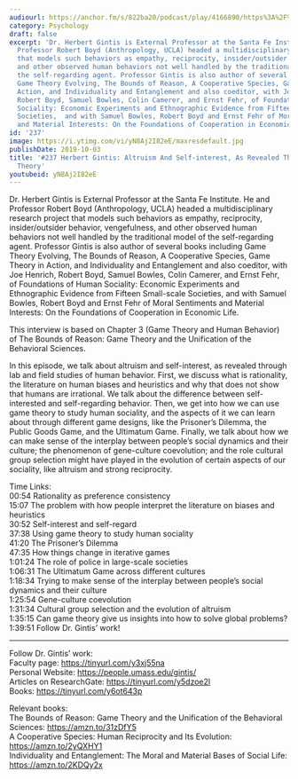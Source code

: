 ```yaml
---
audiourl: https://anchor.fm/s/822ba20/podcast/play/4166890/https%3A%2F%2Fd3ctxlq1ktw2nl.cloudfront.net%2Fproduction%2F2019-7-10%2F20636077-44100-2-8794d8ab20c74.m4a
category: Psychology
draft: false
excerpt: 'Dr. Herbert Gintis is External Professor at the Santa Fe Institute. He and
  Professor Robert Boyd (Anthropology, UCLA) headed a multidisciplinary research project
  that models such behaviors as empathy, reciprocity, insider/outsider behavior, vengefulness,
  and other observed human behaviors not well handled by the traditional model of
  the self-regarding agent. Professor Gintis is also author of several books including
  Game Theory Evolving, The Bounds of Reason, A Cooperative Species, Game Theory in
  Action, and Individuality and Entanglement and also coeditor, with Joe Henrich,
  Robert Boyd, Samuel Bowles, Colin Camerer, and Ernst Fehr, of Foundations of Human
  Sociality: Economic Experiments and Ethnographic Evidence from Fifteen Small-scale
  Societies,  and with Samuel Bowles, Robert Boyd and Ernst Fehr of Moral Sentiments
  and Material Interests: On the Foundations of Cooperation in Economic Life. '
id: '237'
image: https://i.ytimg.com/vi/yN8Aj2I82eE/maxresdefault.jpg
publishDate: 2019-10-03
title: '#237 Herbert Gintis: Altruism And Self-interest, As Revealed Through Game
  Theory'
youtubeid: yN8Aj2I82eE
---
```

<div class="timelinks">

Dr. Herbert Gintis is External Professor at the Santa Fe Institute. He and Professor Robert Boyd (Anthropology, UCLA) headed a multidisciplinary research project that models such behaviors as empathy, reciprocity, insider/outsider behavior, vengefulness, and other observed human behaviors not well handled by the traditional model of the self-regarding agent. Professor Gintis is also author of several books including Game Theory Evolving, The Bounds of Reason, A Cooperative Species, Game Theory in Action, and Individuality and Entanglement and also coeditor, with Joe Henrich, Robert Boyd, Samuel Bowles, Colin Camerer, and Ernst Fehr, of Foundations of Human Sociality: Economic Experiments and Ethnographic Evidence from Fifteen Small-scale Societies,  and with Samuel Bowles, Robert Boyd and Ernst Fehr of Moral Sentiments and Material Interests: On the Foundations of Cooperation in Economic Life. 

This interview is based on Chapter 3 (Game Theory and Human Behavior) of The Bounds of Reason: Game Theory and the Unification of the Behavioral Sciences.

In this episode, we talk about altruism and self-interest, as revealed through lab and field studies of human behavior. First, we discuss what is rationality, the literature on human biases and heuristics and why that does not show that humans are irrational. We talk about the difference between self-interested and self-regarding behavior. Then, we get into how we can use game theory to study human sociality, and the aspects of it we can learn about through different game designs, like the Prisoner’s Dilemma, the Public Goods Game, and the Ultimatum Game. Finally, we talk about how we can make sense of the interplay between people’s social dynamics and their culture; the phenomenon of gene-culture coevolution; and the role cultural group selection might have played in the evolution of certain aspects of our sociality, like altruism and strong reciprocity.

Time Links:  
<time>00:54</time> Rationality as preference consistency  
<time>15:07</time> The problem with how people interpret the literature on biases and heuristics  
<time>30:52</time> Self-interest and self-regard  
<time>37:38</time> Using game theory to study human sociality  
<time>41:20</time> The Prisoner’s Dilemma  
<time>47:35</time> How things change in iterative games  
<time>1:01:24</time> The role of police in large-scale societies  
<time>1:06:31</time> The Ultimatum Game across different cultures  
<time>1:18:34</time> Trying to make sense of the interplay between people’s social dynamics and their culture  
<time>1:25:54</time> Gene-culture coevolution  
<time>1:31:34</time> Cultural group selection and the evolution of altruism  
<time>1:35:15</time> Can game theory give us insights into how to solve global problems?  
<time>1:39:51</time> Follow Dr. Gintis’ work!

---

Follow Dr. Gintis’ work:  
Faculty page: https://tinyurl.com/y3xj55na  
Personal Website: https://people.umass.edu/gintis/  
Articles on ResearchGate: https://tinyurl.com/y5dzoe2l  
Books: https://tinyurl.com/y6ot643p

Relevant books:  
The Bounds of Reason: Game Theory and the Unification of the Behavioral Sciences: https://amzn.to/31zDfY5  
A Cooperative Species: Human Reciprocity and Its Evolution: https://amzn.to/2yQXHY1  
Individuality and Entanglement: The Moral and Material Bases of Social Life: https://amzn.to/2KDQy2x
</div>

